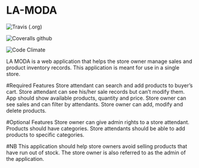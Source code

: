 # LA-MODA

![Travis (.org)](https://img.shields.io/travis/:user/:repo.svg) 

![Coveralls github](https://img.shields.io/coveralls/github/jekyll/jekyll.svg)

![Code Climate](https://img.shields.io/codeclimate/coverage/jekyll/jekyll.svg)


LA MODA is a web application that helps the store owner manage sales and product inventory records. This application is meant for use in a single store.

#Required Features
Store attendant can search and add products to buyer’s cart.
Store attendant can see his/her sale records but can’t modify them.
App should show available products, quantity and price.
Store owner can see sales and can filter by attendants.
Store owner can add, modify and delete products.


#Optional Features
Store owner can give admin rights to a store attendant.
Products should have categories.
Store attendants should be able to add products to specific categories.

#NB
This application should help store owners avoid selling products that have run out of stock.
The store owner is also referred to as the admin of the application.

